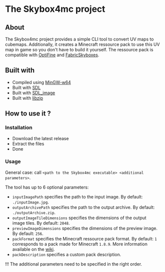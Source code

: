 # The Skybox4mc project

## About

The Skybox4mc project provides a simple CLI tool to convert UV maps to cubemaps. Additionally, it creates a Minecraft ressource pack to use this UV map in game so you don't have to build it yourself. The ressource pack is compatible with [OptiFine](https://optifine.net/home) and [FabricSkyboxes](https://github.com/AMereBagatelle/fabricskyboxes).

## Built with

* Compiled using [MinGW-w64](https://www.mingw-w64.org/)
* Built with [SDL](https://www.libsdl.org/)
* Built with [SDL_image](https://github.com/libsdl-org/SDL_image)
* Built with [libzip](https://libzip.org/)

## How to use it ?

### Installation

* Download the latest release
* Extract the files
* Done

### Usage

General case: call `<path to the Skybox4mc executable> <additional parameters>`.

The tool has up to 6 optional parameters:
* `inputImagePath` specifies the path to the input image. By default: `./inputImage.jpg`.
* `outputArchivePath` specifies the path to the output archive. By default: `./outputArchive.zip`.
* `outputImageTileDimensions` specifies the dimensions of the output image tiles. By default: `2048`.
* `previewImageDimensions` specifies the dimensions of the preview image. By default: `256`.
* `packFormat` specifies the Minecraft ressource pack format. By default: `1` corresponds to a pack made for Minecraft `1.8.9`. More information available on the [wiki](https://minecraft.wiki/w/Pack_format).
* `packDescription` specifies a custom pack description.

!!! The additional parameters need to be specified in the right order.
